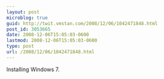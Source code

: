 ```yaml
---
layout: post
microblog: true
guid: http://twit.vmstan.com/2008/12/06/1042471848.html
post_id: 3053665
date: 2008-12-06T15:05:03-0600
lastmod: 2008-12-06T15:05:03-0600
type: post
url: /2008/12/06/1042471848.html
---
```

Installing Windows 7.
